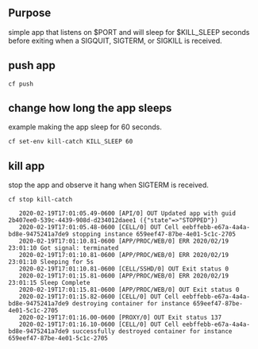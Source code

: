 

## Purpose

simple app that listens on $PORT and will sleep for $KILL_SLEEP seconds before exiting when a SIGQUIT, SIGTERM, or SIGKILL is received.

## push app

```
cf push
```

## change how long the app sleeps

example making the app sleep for 60 seconds.

```
cf set-env kill-catch KILL_SLEEP 60
```

## kill app

stop the app and observe it hang when SIGTERM is received.

```
cf stop kill-catch
```

```
   2020-02-19T17:01:05.49-0600 [API/0] OUT Updated app with guid 2b407ee0-539c-4439-908d-d234012daee1 ({"state"=>"STOPPED"})
   2020-02-19T17:01:05.48-0600 [CELL/0] OUT Cell eebffebb-e67a-4a4a-bd8e-9475241a7de9 stopping instance 659eef47-87be-4e01-5c1c-2705
   2020-02-19T17:01:10.81-0600 [APP/PROC/WEB/0] ERR 2020/02/19 23:01:10 Got signal: terminated
   2020-02-19T17:01:10.81-0600 [APP/PROC/WEB/0] ERR 2020/02/19 23:01:10 Sleeping for 5s
   2020-02-19T17:01:10.81-0600 [CELL/SSHD/0] OUT Exit status 0
   2020-02-19T17:01:15.81-0600 [APP/PROC/WEB/0] ERR 2020/02/19 23:01:15 Sleep Complete
   2020-02-19T17:01:15.81-0600 [APP/PROC/WEB/0] OUT Exit status 0
   2020-02-19T17:01:15.82-0600 [CELL/0] OUT Cell eebffebb-e67a-4a4a-bd8e-9475241a7de9 destroying container for instance 659eef47-87be-4e01-5c1c-2705
   2020-02-19T17:01:16.00-0600 [PROXY/0] OUT Exit status 137
   2020-02-19T17:01:16.10-0600 [CELL/0] OUT Cell eebffebb-e67a-4a4a-bd8e-9475241a7de9 successfully destroyed container for instance 659eef47-87be-4e01-5c1c-2705
```